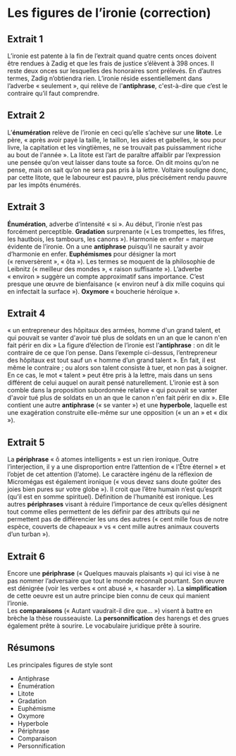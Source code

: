 # Les figures de l’ironie (correction)
## Extrait 1
L’ironie est patente à la fin de l’extrait quand quatre cents onces doivent être rendues à Zadig et que les frais de justice s’élèvent à 398 onces. Il reste deux onces sur lesquelles des honoraires sont prélevés. En d’autres termes, Zadig n’obtiendra rien. L’ironie réside essentiellement dans l’adverbe « seulement », qui relève de l'**antiphrase**, c'est-à-dire que c’est le contraire qu’il faut comprendre.

## Extrait 2
L’**énumération** relève de l’ironie en ceci qu’elle s’achève sur une **litote**. Le père, « après avoir payé la taille, le taillon, les aides et gabelles, le sou pour livre, la capitation et les vingtièmes, ne se trouvait pas puissamment riche au bout de l'année ». La litote est l’art de paraître affaiblir par l’expression une pensée qu’on veut laisser dans toute sa force. On dit moins qu’on ne pense, mais on sait qu’on ne sera pas pris à la lettre. Voltaire souligne donc, par cette litote, que le laboureur est pauvre, plus précisément rendu pauvre par les impôts énumérés.

## Extrait 3
**Énumération**, adverbe d’intensité « si ». Au début, l’ironie n’est pas forcément perceptible.
**Gradation** surprenante (« Les trompettes, les fifres, les hautbois, les tambours, les canons »). Harmonie en enfer = marque évidente de l’ironie. On a une **antiphrase** puisqu’il ne saurait y avoir d’harmonie en enfer.
**Euphémismes** pour désigner la mort (« renversèrent », « ôta »). Les termes se moquent de la philosophie de Leibnitz (« meilleur des mondes », « raison suffisante »). L’adverbe « environ » suggère un compte approximatif sans importance. C’est presque une œuvre de bienfaisance (« environ neuf à dix mille coquins qui en infectait la surface »).
**Oxymore** « boucherie héroïque ».

## Extrait 4
« un entrepreneur des hôpitaux des armées, homme d'un grand talent, et qui pouvait se vanter d'avoir tué plus de soldats en un an que le canon n'en fait périr en dix »
La figure d’élection de l’ironie est l’**antiphrase** : on dit le contraire de ce que l’on pense. Dans l’exemple ci-dessus, l’entrepreneur des hôpitaux est tout sauf un « homme d’un grand talent ». En fait, il est même le contraire ; ou alors son talent consiste à tuer, et non pas à soigner. En ce cas, le mot « talent » peut être pris à la lettre, mais dans un sens différent de celui auquel on aurait pensé naturellement.
L’ironie est à son comble dans la proposition subordonnée relative « qui pouvait se vanter d'avoir tué plus de soldats en un an que le canon n'en fait périr en dix ». Elle contient une autre **antiphrase** (« se vanter ») et une **hyperbole**, laquelle est une exagération construite elle-même sur une opposition (« un an » et « dix »).

## Extrait 5
La **périphrase** « ô atomes intelligents » est un rien ironique. Outre l’interjection, il y a une disproportion entre l’attention de « l’Être éternel » et l’objet de cet attention (l’atome). Le caractère ingénu de la réflexion de Micromégas est également ironique (« vous devez sans doute goûter des joies bien pures sur votre globe »). Il croit que l’être humain n’est qu’esprit (qu’il est en somme spirituel).
Définition de l’humanité est ironique. Les autres **périphrases** visant à réduire l’importance de ceux qu’elles désignent tout comme elles permettent de les définir par des attributs qui ne permettent pas de différencier les uns des autres (« cent mille fous de notre espèce, couverts de chapeaux » vs « cent mille autres animaux couverts d’un turban »).

## Extrait 6
Encore une **périphrase** (« Quelques mauvais plaisants ») qui ici vise à ne pas nommer l’adversaire que tout le monde reconnaît pourtant. Son œuvre est dénigrée (voir les verbes « ont abusé », « hasarder »). La **simplification** de cette oeuvre est un autre principe bien connu de ceux qui manient l’ironie.  
Les **comparaisons** (« Autant vaudrait-il dire que... ») visent à battre en brèche la thèse rousseauiste. La **personnification** des harengs et des grues également prête à sourire. Le vocabulaire juridique prête à sourire.

## Résumons
Les principales figures de style sont

- Antiphrase
- Énumération
- Litote
- Gradation
- Euphémisme
- Oxymore
- Hyperbole
- Périphrase
- Comparaison
- Personnification